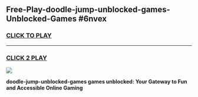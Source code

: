 
## Free-Play-doodle-jump-unblocked-games-Unblocked-Games #6nvex
<h3>
<a href="https://news.freeplayer.one?title=doodle-jump-unblocked-games&ref=8M">CLICK TO PLAY</a></h3>
<hr>

<h3>
<a href="https://news.freeplayer.one?title=doodle-jump-unblocked-games&ref=8M">CLICK 2 PLAY</a>
  
</h3>

<a href="https://news.freeplayer.one?title=doodle-jump-unblocked-games&ref=8M"><img src="https://clearcache.store/games.png"></a>


**doodle-jump-unblocked-games games unblocked: Your Gateway to Fun and Accessible Online Gaming**
